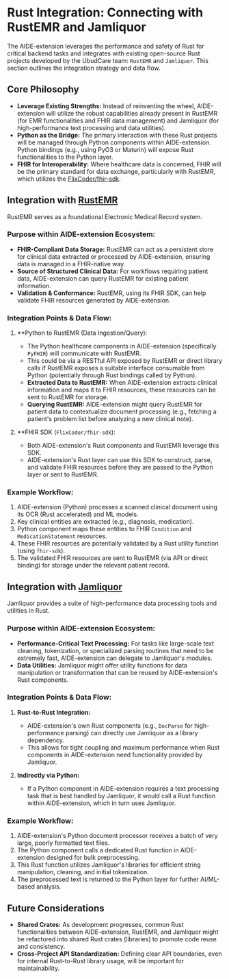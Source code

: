 # Rust Integration: Connecting with RustEMR and Jamliquor

The AIDE-extension leverages the performance and safety of Rust for critical backend tasks and integrates with existing open-source Rust projects developed by the UbudCare team: `RustEMR` and `Jamliquor`. This section outlines the integration strategy and data flow.

## Core Philosophy

-   **Leverage Existing Strengths:** Instead of reinventing the wheel, AIDE-extension will utilize the robust capabilities already present in RustEMR (for EMR functionalities and FHIR data management) and Jamliquor (for high-performance text processing and data utilities).
-   **Python as the Bridge:** The primary interaction with these Rust projects will be managed through Python components within AIDE-extension. Python bindings (e.g., using PyO3 or Maturin) will expose Rust functionalities to the Python layer.
-   **FHIR for Interoperability:** Where healthcare data is concerned, FHIR will be the primary standard for data exchange, particularly with RustEMR, which utilizes the [FlixCoder/fhir-sdk](https://github.com/FlixCoder/fhir-sdk).

## Integration with [RustEMR](https://github.com/UbudCare/RustEMR)

RustEMR serves as a foundational Electronic Medical Record system.

### Purpose within AIDE-extension Ecosystem:

-   **FHIR-Compliant Data Storage:** RustEMR can act as a persistent store for clinical data extracted or processed by AIDE-extension, ensuring data is managed in a FHIR-native way.
-   **Source of Structured Clinical Data:** For workflows requiring patient data, AIDE-extension can query RustEMR for existing patient information.
-   **Validation & Conformance:** RustEMR, using its FHIR SDK, can help validate FHIR resources generated by AIDE-extension.

### Integration Points & Data Flow:

1.  **Python to RustEMR (Data Ingestion/Query):
    -   The Python healthcare components in AIDE-extension (specifically `PyFHIR`) will communicate with RustEMR.
    -   This could be via a RESTful API exposed by RustEMR or direct library calls if RustEMR exposes a suitable interface consumable from Python (potentially through Rust bindings called by Python).
    -   **Extracted Data to RustEMR:** When AIDE-extension extracts clinical information and maps it to FHIR resources, these resources can be sent to RustEMR for storage.
    -   **Querying RustEMR:** AIDE-extension might query RustEMR for patient data to contextualize document processing (e.g., fetching a patient's problem list before analyzing a new clinical note).

2.  **FHIR SDK (`FlixCoder/fhir-sdk`):
    -   Both AIDE-extension's Rust components and RustEMR leverage this SDK.
    -   AIDE-extension's Rust layer can use this SDK to construct, parse, and validate FHIR resources before they are passed to the Python layer or sent to RustEMR.

### Example Workflow:

1.  AIDE-extension (Python) processes a scanned clinical document using its OCR (Rust accelerated) and ML models.
2.  Key clinical entities are extracted (e.g., diagnosis, medication).
3.  Python component maps these entities to FHIR `Condition` and `MedicationStatement` resources.
4.  These FHIR resources are potentially validated by a Rust utility function (using `fhir-sdk`).
5.  The validated FHIR resources are sent to RustEMR (via API or direct binding) for storage under the relevant patient record.

## Integration with [Jamliquor](https://github.com/jamliqr/jamliquor)

Jamliquor provides a suite of high-performance data processing tools and utilities in Rust.

### Purpose within AIDE-extension Ecosystem:

-   **Performance-Critical Text Processing:** For tasks like large-scale text cleaning, tokenization, or specialized parsing routines that need to be extremely fast, AIDE-extension can delegate to Jamliquor's modules.
-   **Data Utilities:** Jamliquor might offer utility functions for data manipulation or transformation that can be reused by AIDE-extension's Rust components.

### Integration Points & Data Flow:

1.  **Rust-to-Rust Integration:**
    -   AIDE-extension's own Rust components (e.g., `DocParse` for high-performance parsing) can directly use Jamliquor as a library dependency.
    -   This allows for tight coupling and maximum performance when Rust components in AIDE-extension need functionality provided by Jamliquor.

2.  **Indirectly via Python:**
    -   If a Python component in AIDE-extension requires a text processing task that is best handled by Jamliquor, it would call a Rust function within AIDE-extension, which in turn uses Jamliquor.

### Example Workflow:

1.  AIDE-extension's Python document processor receives a batch of very large, poorly formatted text files.
2.  The Python component calls a dedicated Rust function in AIDE-extension designed for bulk preprocessing.
3.  This Rust function utilizes Jamliquor's libraries for efficient string manipulation, cleaning, and initial tokenization.
4.  The preprocessed text is returned to the Python layer for further AI/ML-based analysis.

## Future Considerations

-   **Shared Crates:** As development progresses, common Rust functionalities between AIDE-extension, RustEMR, and Jamliquor might be refactored into shared Rust crates (libraries) to promote code reuse and consistency.
-   **Cross-Project API Standardization:** Defining clear API boundaries, even for internal Rust-to-Rust library usage, will be important for maintainability.

